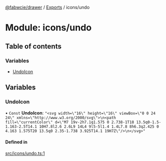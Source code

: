[@fabwcie/drawer](../README.md) / [Exports](../modules.md) / icons/undo

# Module: icons/undo

## Table of contents

### Variables

- [UndoIcon](icons_undo.md#undoicon)

## Variables

### UndoIcon

• `Const` **UndoIcon**: ``"<svg width=\"16\" height=\"16\" viewBox=\"0 0 24 24\" xmlns=\"http://www.w3.org/2000/svg\">\n<path fill=\"currentColor\" d=\"M7 19v-2h7.1q1.575 0 2.738-1T18 13.5q0-1.5-1.163-2.5T14.1 10H7.8l2.6 2.6L9 14L4 9l5-5l1.4 1.4L7.8 8h6.3q2.425 0 4.163 1.575T20 13.5q0 2.35-1.738 3.925T14.1 19H7Z\"/>\n</svg>"``

#### Defined in

[src/icons/undo.ts:1](https://github.com/fabwcie/drawer/blob/21e6e28/src/icons/undo.ts#L1)
